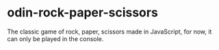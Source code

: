 # odin-rock-paper-scissors

The classic game of rock, paper, scissors made in JavaScript, for now, it can only be played in the console.
